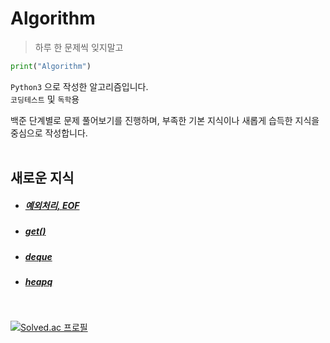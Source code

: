 # Algorithm

> 하루 한 문제씩 잊지말고

```python
print("Algorithm")
```

`Python3` 으로 작성한 알고리즘입니다.<br>
`코딩테스트` 및 `독학`용<br>

백준 단계별로 문제 풀어보기를 진행하며, 부족한 기본 지식이나 새롭게 습득한 지식을 중심으로 작성합니다.
<br>
<br>

## 새로운 지식

- ##### [예외처리, EOF](https://github.com/devkwonsehoon/Algorithm/wiki/EOF,-%EC%98%88%EC%99%B8%EC%B2%98%EB%A6%AC)
- ##### [get()]()
- ##### [deque](https://github.com/devkwonsehoon/Algorithm/wiki/deque)
- ##### [heapq](https://github.com/devkwonsehoon/Algorithm/wiki/heapq)

<br>

[![Solved.ac 프로필](http://mazassumnida.wtf/api/v2/generate_badge?boj=devkwonsehoon)](https://solved.ac/devkwonsehoon)
